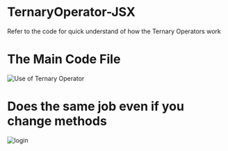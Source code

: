 # TernaryOperator-JSX
Refer to the code for quick understand of how the Ternary Operators work 


# The Main Code File

![Use of Ternary Operator](https://user-images.githubusercontent.com/34340232/154829138-ca9a118c-7c11-42ed-8436-fe323af8144d.png)

# Does the same job even if you change methods

![login](https://user-images.githubusercontent.com/34340232/154829146-c31a174f-3fb7-47fe-8967-21b026f24d2b.png)
